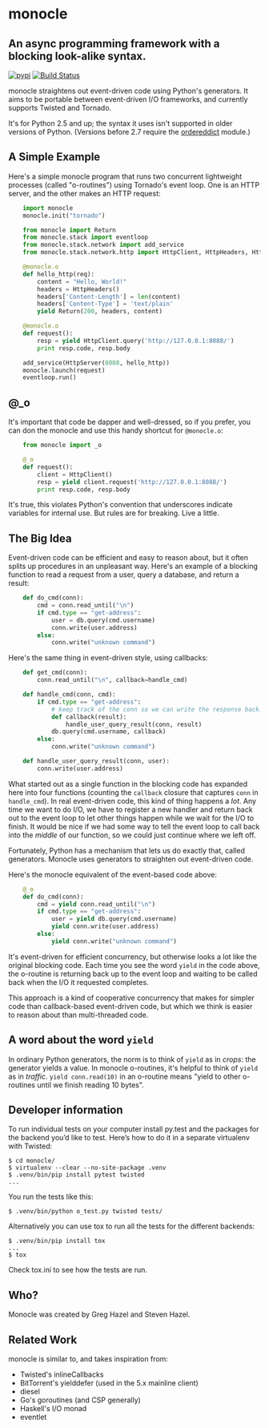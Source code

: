 # monocle
## An async programming framework with a blocking look-alike syntax.

[![pypi](https://img.shields.io/pypi/v/monocle.svg)](https://pypi.python.org/pypi/monocle/)
[![Build Status](https://travis-ci.org/saucelabs/monocle.png?branch=master)](https://travis-ci.org/saucelabs/monocle)

monocle straightens out event-driven code using Python's generators.
It aims to be portable between event-driven I/O frameworks, and
currently supports Twisted and Tornado.

It's for Python 2.5 and up; the syntax it uses isn't supported
in older versions of Python.  (Versions before 2.7 require the
[ordereddict](http://pypi.python.org/pypi/ordereddict/) module.)

## A Simple Example

Here's a simple monocle program that runs two concurrent lightweight
processes (called "o-routines") using Tornado's event loop.  One is an
HTTP server, and the other makes an HTTP request:
```python
    import monocle
    monocle.init("tornado")

    from monocle import Return
    from monocle.stack import eventloop
    from monocle.stack.network import add_service
    from monocle.stack.network.http import HttpClient, HttpHeaders, HttpServer

    @monocle.o
    def hello_http(req):
        content = "Hello, World!"
        headers = HttpHeaders()
        headers['Content-Length'] = len(content)
        headers['Content-Type'] = 'text/plain'
        yield Return(200, headers, content)

    @monocle.o
    def request():
        resp = yield HttpClient.query('http://127.0.0.1:8088/')
        print resp.code, resp.body

    add_service(HttpServer(8088, hello_http))
    monocle.launch(request)
    eventloop.run()
```
## @_o

It's important that code be dapper and well-dressed, so if you prefer,
you can don the monocle and use this handy shortcut for `@monocle.o`:
```python
    from monocle import _o

    @_o
    def request():
        client = HttpClient()
        resp = yield client.request('http://127.0.0.1:8088/')
        print resp.code, resp.body
```
It's true, this violates Python's convention that underscores indicate
variables for internal use.  But rules are for breaking.  Live a
little.

## The Big Idea

Event-driven code can be efficient and easy to reason about, but it
often splits up procedures in an unpleasant way.  Here's an example of
a blocking function to read a request from a user, query a database,
and return a result:
```python
    def do_cmd(conn):
        cmd = conn.read_until("\n")
        if cmd.type == "get-address":
            user = db.query(cmd.username)
            conn.write(user.address)
        else:
            conn.write("unknown command")
```
Here's the same thing in event-driven style, using callbacks:
```python
    def get_cmd(conn):
        conn.read_until("\n", callback=handle_cmd)

    def handle_cmd(conn, cmd):
        if cmd.type == "get-address":
            # keep track of the conn so we can write the response back!
            def callback(result):
                handle_user_query_result(conn, result)
            db.query(cmd.username, callback)
        else:
            conn.write("unknown command")

    def handle_user_query_result(conn, user):
        conn.write(user.address)
```
What started out as a single function in the blocking code has
expanded here into four functions (counting the `callback` closure
that captures `conn` in `handle_cmd`).  In real event-driven code,
this kind of thing happens a *lot*.  Any time we want to do I/O, we
have to register a new handler and return back out to the event loop
to let other things happen while we wait for the I/O to finish.  It
would be nice if we had some way to tell the event loop to call back
into the *middle* of our function, so we could just continue where we
left off.

Fortunately, Python has a mechanism that lets us do exactly that,
called generators.  Monocle uses generators to straighten out
event-driven code.

Here's the monocle equivalent of the event-based code above:
```python
    @_o
    def do_cmd(conn):
        cmd = yield conn.read_until("\n")
        if cmd.type == "get-address":
            user = yield db.query(cmd.username)
            yield conn.write(user.address)
        else:
            yield conn.write("unknown command")
```
It's event-driven for efficient concurrency, but otherwise looks a lot
like the original blocking code.  Each time you see the word `yield`
in the code above, the o-routine is returning back up to the event
loop and waiting to be called back when the I/O it requested
completes.

This approach is a kind of cooperative concurrency that makes for
simpler code than callback-based event-driven code, but which we think
is easier to reason about than multi-threaded code.

## A word about the word `yield`

In ordinary Python generators, the norm is to think of `yield` as in
*crops*: the generator yields a value.  In monocle o-routines, it's
helpful to think of `yield` as in *traffic*.  `yield conn.read(10)` in
an o-routine means "yield to other o-routines until we finish reading
10 bytes".

## Developer information

To run individual tests on your computer install py.test and the packages for
the backend you’d like to test. Here’s how to do it in a separate virtualenv
with Twisted:

    $ cd monocle/
    $ virtualenv --clear --no-site-package .venv
    $ .venv/bin/pip install pytest twisted
    ...

You run the tests like this:

    $ .venv/bin/python o_test.py twisted tests/

Alternatively you can use tox to run all the tests for the different backends:

    $ .venv/bin/pip install tox
    ...
    $ tox

Check tox.ini to see how the tests are run.


## Who?

Monocle was created by Greg Hazel and Steven Hazel.

## Related Work
monocle is similar to, and takes inspiration from:

 * Twisted's inlineCallbacks
 * BitTorrent's yielddefer (used in the 5.x mainline client)
 * diesel
 * Go's goroutines (and CSP generally)
 * Haskell's I/O monad
 * eventlet
